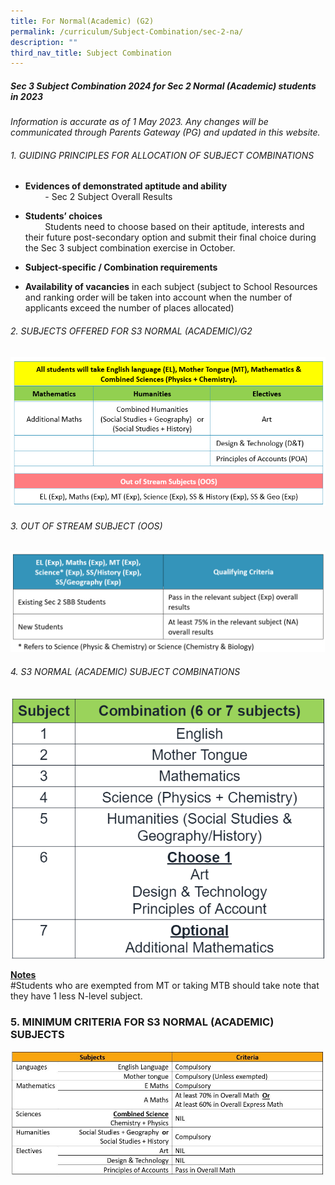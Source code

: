 ```yaml
---
title: For Normal(Academic) (G2)
permalink: /curriculum/Subject-Combination/sec-2-na/
description: ""
third_nav_title: Subject Combination
---
```

##### Sec 3 Subject Combination 2024 for&nbsp;Sec 2 Normal (Academic) students in 2023

 _Information is accurate as of 1 May 2023. Any changes will be communicated through Parents Gateway (PG) and updated in this website._

###### 1\. GUIDING PRINCIPLES FOR ALLOCATION OF SUBJECT COMBINATIONS

* **Evidences of demonstrated aptitude and ability**   
&nbsp; &nbsp; &nbsp; &nbsp; -&nbsp;Sec 2 Subject Overall Results&nbsp;

 * **Students’ choices**&nbsp;   
&nbsp; &nbsp; &nbsp; &nbsp; Students need to choose based on their aptitude, interests and their future post-secondary option and submit their final choice during the Sec 3 subject combination exercise in October.
* **Subject-specific / Combination requirements**
* **Availability of vacancies**&nbsp;in each subject (subject to School Resources and    ranking order will be taken into account when the number of applicants exceed the number of places allocated)&nbsp;

###### 2\. SUBJECTS OFFERED FOR S3 NORMAL (ACADEMIC)/G2

![3NA Subjects](/images/S3%20NA%20Subjects%202023.png)

###### 3\. OUT OF STREAM SUBJECT (OOS)

![OOS](/images/OOS%20for%20NA.png)

###### 4. S3 NORMAL (ACADEMIC) SUBJECT COMBINATIONS 
![](/images/s3%20g2%20subject%20combi.png)



<strong><u>Notes</u></strong>       
#Students who are exempted from MT or taking MTB should take note that they have 1 less N-level subject.

### 5. MINIMUM CRITERIA FOR S3 NORMAL (ACADEMIC) SUBJECTS

![](/images/NA4.jpeg)